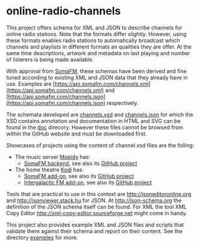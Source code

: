 # online-radio-channels

This project offers schema for XML and JSON to describe channels for online radio stations. Note that the formats differ slightly. However, using these formats enables radio stations to automatically broadcast which channels and playlists in different formats an qualities they are offer. At the same time descriptions, artwork and metadata on last playing and number of listerers is being made available.

With approval from [SomaFM](https://somafm.com), these schemas have been derived and fine tuned according to existing XML and JSON data that they already have in use. Examples are [https://api.somafm.com/channels.xml](https://api.somafm.com/channels.xml) and [https://api.somafm.com/channels.json](https://api.somafm.com/channels.json) respectively.

The schemata developed are [channels.xsd](channels.xsd) and [channels.json](channels.json) for which the XSD contains annotation and documentation in HTML and SVG can be found in the [doc](doc) direcory. However these files cannot be browsed from within the GitHub website and must be downloaded first.

Showcases of projects using the content of channel.xsd files are the folling:
* The music server [Mopidy](https://mopidy.com) has:
  * [SomaFM backend](https://docs.mopidy.com/en/latest/ext/backends/#mopidy-somafm), see also its [GitHub project](https://github.com/AlexandrePTJ/mopidy-somafm)
* The home theatre [Kodi](https://kodi.tv) has:
  * [SomaFM add-on](http://kodi.wiki/view/Add-on:SomaFM), see also its [GitHub project](https://github.com/Oderik/xbmc-somafm)
  * [Intergalactic FM add-on](http://kodi.wiki/view/Add-on:IntergalacticFM), see also its [GitHub project](https://github.com/PanderMusubi/kodi-intergalacticfm/)

Tools that are practical to use in this context are http://jsoneditoronline.org and http://jsonviewer.stack.hu for JSON. At http://json-schema.org the definition of the JSON schema itself can be found. For XML the tool XML Copy Editor http://xml-copy-editor.sourceforge.net might come in handy.

This project also provides example XML and JSON files and scripts that validate them against their schema and report on their content. See the directory [examples](examples) for more.
